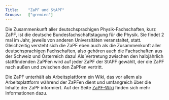 ```yaml
---
Title:	  "ZaPF und StAPF"
Groups:	  ["gremien"]
---
```


Die Zusammenkunft aller deutschsprachigen Physik-Fachschaften, kurz ZaPF, ist 
die deutsche Bundesfachschaftstagung für die Physik. Sie findet 2 mal im Jahr, 
jeweils von anderen Universitäten veranstaltet, statt.  Gleichzeitig versteht 
sich die ZaPF eben auch als die Zusammenkunft aller deutschsprachigen Fachschaften, 
also gehören auch die Fachschaften aus der Schweiz und Österreich dazu! Als Vertretung 
zwischen den halbjährlich stattfindenden ZaPFen wird auf jeder ZaPF der StAPF gewählt, 
der die ZaPF nach außen und zwischen den ZaPFen vertritt.

Die ZaPF unterhält als Arbeitsplattform ein Wiki, das vor allem als Arbeitsplattform 
während der ZaPFen dient und umfangreich über die Inhalte der ZaPF informiert. Auf der Seite 
[ZaPF-Wiki](https://vmp.ethz.ch/zapfwiki/index.php/Hauptseite) finden sich mehr Informationen dazu.
